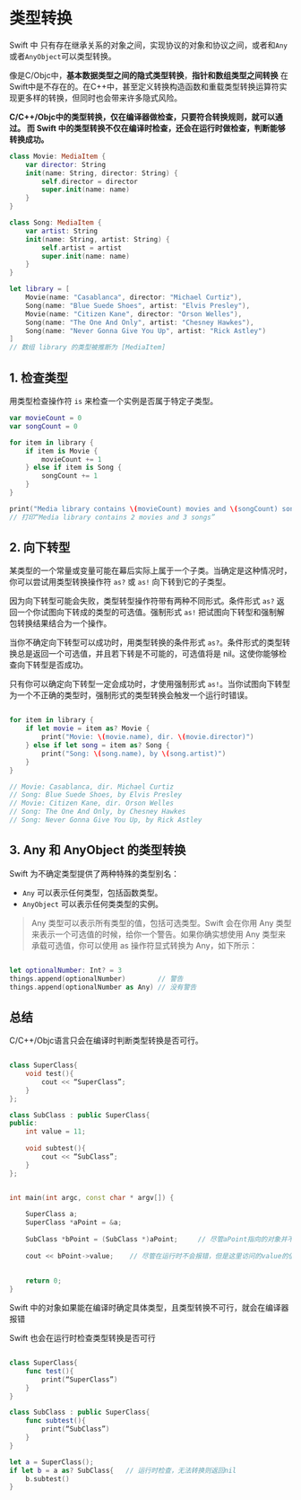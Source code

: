 # 类型转换

Swift 中 只有存在继承关系的对象之间，实现协议的对象和协议之间，或者和`Any`或者`AnyObject`可以类型转换。

像是C/Objc中，**基本数据类型之间的隐式类型转换**，**指针和数组类型之间转换** 在Swift中是不存在的。在C++中，甚至定义转换构造函数和重载类型转换运算符实现更多样的转换，但同时也会带来许多隐式风险。

**C/C++/Objc中的类型转换，仅在编译器做检查，只要符合转换规则，就可以通过。
而 Swift 中的类型转换不仅在编译时检查，还会在运行时做检查，判断能够转换成功。**




```swift
class Movie: MediaItem {
    var director: String
    init(name: String, director: String) {
        self.director = director
        super.init(name: name)
    }
}

class Song: MediaItem {
    var artist: String
    init(name: String, artist: String) {
        self.artist = artist
        super.init(name: name)
    }
}

let library = [
    Movie(name: "Casablanca", director: "Michael Curtiz"),
    Song(name: "Blue Suede Shoes", artist: "Elvis Presley"),
    Movie(name: "Citizen Kane", director: "Orson Welles"),
    Song(name: "The One And Only", artist: "Chesney Hawkes"),
    Song(name: "Never Gonna Give You Up", artist: "Rick Astley")
]
// 数组 library 的类型被推断为 [MediaItem]
```


## 1. 检查类型

用类型检查操作符 `is` 来检查一个实例是否属于特定子类型。

```swift
var movieCount = 0
var songCount = 0

for item in library {
    if item is Movie {
        movieCount += 1
    } else if item is Song {
        songCount += 1
    }
}

print("Media library contains \(movieCount) movies and \(songCount) songs")
// 打印“Media library contains 2 movies and 3 songs”
```

## 2. 向下转型

某类型的一个常量或变量可能在幕后实际上属于一个子类。当确定是这种情况时，你可以尝试用类型转换操作符 `as?` 或 `as!` 向下转到它的子类型。

因为向下转型可能会失败，类型转型操作符带有两种不同形式。条件形式 `as?` 返回一个你试图向下转成的类型的可选值。强制形式 `as!` 把试图向下转型和强制解包转换结果结合为一个操作。

当你不确定向下转型可以成功时，用类型转换的条件形式 `as?`。条件形式的类型转换总是返回一个可选值，并且若下转是不可能的，可选值将是 nil。这使你能够检查向下转型是否成功。

只有你可以确定向下转型一定会成功时，才使用强制形式 `as!`。当你试图向下转型为一个不正确的类型时，强制形式的类型转换会触发一个运行时错误。

```swift

for item in library {
    if let movie = item as? Movie {
        print("Movie: \(movie.name), dir. \(movie.director)")
    } else if let song = item as? Song {
        print("Song: \(song.name), by \(song.artist)")
    }
}

// Movie: Casablanca, dir. Michael Curtiz
// Song: Blue Suede Shoes, by Elvis Presley
// Movie: Citizen Kane, dir. Orson Welles
// Song: The One And Only, by Chesney Hawkes
// Song: Never Gonna Give You Up, by Rick Astley
```

## 3. Any 和 AnyObject 的类型转换

Swift 为不确定类型提供了两种特殊的类型别名：

- `Any` 可以表示任何类型，包括函数类型。
- `AnyObject` 可以表示任何类类型的实例。

> Any 类型可以表示所有类型的值，包括可选类型。Swift 会在你用 Any 类型来表示一个可选值的时候，给你一个警告。如果你确实想使用 Any 类型来承载可选值，你可以使用 as 操作符显式转换为 Any，如下所示：

```swift

let optionalNumber: Int? = 3
things.append(optionalNumber)        // 警告
things.append(optionalNumber as Any) // 没有警告

```


## 总结

C/C++/Objc语言只会在编译时判断类型转换是否可行。

```C++

class SuperClass{
    void test(){
        cout << “SuperClass”;
    }
};

class SubClass : public SuperClass{
public:
    int value = 11;
    
    void subtest(){
        cout << “SubClass”;
    }
};


int main(int argc, const char * argv[]) {
    
    SuperClass a;
    SuperClass *aPoint = &a;
    
    SubClass *bPoint = (SubClass *)aPoint;     // 尽管aPoint指向的对象并不是SubClass，也不会报错
      
    cout << bPoint->value;    // 尽管在运行时不会报错，但是这里访问的value的值是未定义的
    
    
    return 0;
}


```


Swift 中的对象如果能在编译时确定具体类型，且类型转换不可行，就会在编译器报错

Swift 也会在运行时检查类型转换是否可行

```swift

class SuperClass{
    func test(){
        print(“SuperClass”)
    }
}

class SubClass : public SuperClass{
    func subtest(){
        print(“SubClass”)
    }
}

let a = SuperClass();
if let b = a as? SubClass{   // 运行时检查，无法转换则返回nil
    b.subtest()
}

```

